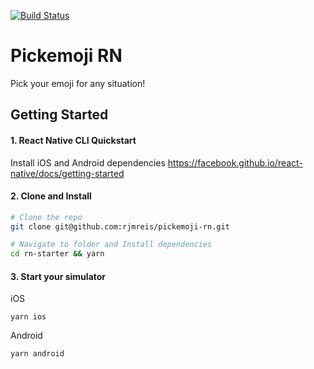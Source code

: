 [![Build Status](https://travis-ci.com/rjmreis/pickemoji-rn.svg?token=z2xQbSN8FL9n8nyaPMpD&branch=master)](https://travis-ci.com/rjmreis/pickemoji-rn)

# Pickemoji RN
Pick your emoji for any situation!

## Getting Started

#### 1. React Native CLI Quickstart
Install iOS and Android dependencies
https://facebook.github.io/react-native/docs/getting-started

#### 2. Clone and Install

```bash
# Clone the repo
git clone git@github.com:rjmreis/pickemoji-rn.git

# Navigate to folder and Install dependencies
cd rn-starter && yarn
```

#### 3. Start your simulator

iOS
```
yarn ios
```

Android
```
yarn android
```
